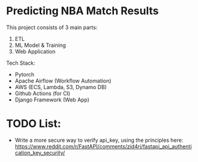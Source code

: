 # Predicting NBA Match Results

This project consists of 3 main parts:

1. ETL
2. ML Model & Training
3. Web Application

Tech Stack:

- Pytorch
- Apache Airflow (Workflow Automation)
- AWS (ECS, Lambda, S3, Dynamo DB)
- Github Actions (for CI)
- Django Framework (Web App)



# TODO List:
- Write a more secure way to verify api_key, using the principles here: https://www.reddit.com/r/FastAPI/comments/zid4rj/fastapi_api_authentication_key_security/